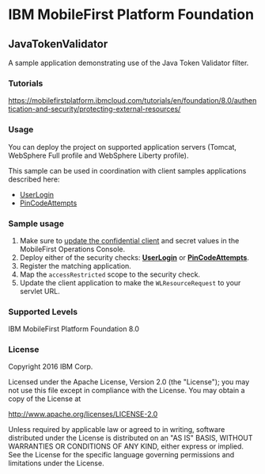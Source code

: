 IBM MobileFirst Platform Foundation
===
## JavaTokenValidator
A sample application demonstrating use of the Java Token Validator filter.

### Tutorials
https://mobilefirstplatform.ibmcloud.com/tutorials/en/foundation/8.0/authentication-and-security/protecting-external-resources/

### Usage

You can deploy the project on supported application servers (Tomcat, WebSphere Full profile and WebSphere Liberty profile).  

This sample can be used in coordination with client samples applications described here:

- [UserLogin](https://mobilefirstplatform.ibmcloud.com/tutorials/en/foundation/8.0/authentication-and-security/user-authentication/)
- [PinCodeAttempts](https://mobilefirstplatform.ibmcloud.com/tutorials/en/foundation/8.0/authentication-and-security/credentials-validation/)

### Sample usage

1. Make sure to [update the confidential client](https://mobilefirstplatform.ibmcloud.com/tutorials/en/foundation/8.0/authentication-and-security/protecting-external-resources/#confidential-client) and secret values in the MobileFirst Operations Console.
2. Deploy either of the security checks: **[UserLogin](https://mobilefirstplatform.ibmcloud.com/tutorials/en/foundation/8.0/authentication-and-security/user-authentication/security-check/)** or **[PinCodeAttempts](https://mobilefirstplatform.ibmcloud.com/tutorials/en/foundation/8.0/authentication-and-security/credentials-validation/security-check/)**.
3. Register the matching application.
4. Map the `accessRestricted` scope to the security check.
5. Update the client application to make the `WLResourceRequest` to your servlet URL.

### Supported Levels
IBM MobileFirst Platform Foundation 8.0

### License
Copyright 2016 IBM Corp.

Licensed under the Apache License, Version 2.0 (the "License");
you may not use this file except in compliance with the License.
You may obtain a copy of the License at

http://www.apache.org/licenses/LICENSE-2.0

Unless required by applicable law or agreed to in writing, software
distributed under the License is distributed on an "AS IS" BASIS,
WITHOUT WARRANTIES OR CONDITIONS OF ANY KIND, either express or implied.
See the License for the specific language governing permissions and
limitations under the License.
